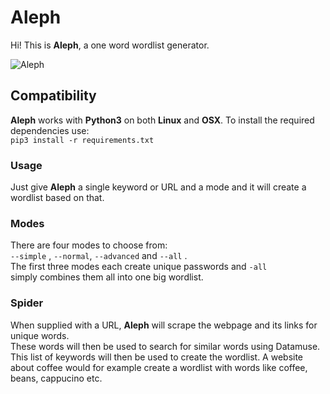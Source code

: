 # Aleph

Hi! This is **Aleph**, a one word wordlist generator.

![Aleph](http://i67.tinypic.com/9kwgfs.png)

## Compatibility
**Aleph** works with **Python3** on both **Linux** and **OSX**.
To install the required dependencies use:  
```pip3 install -r requirements.txt```

### Usage
Just give **Aleph** a single keyword or URL and a mode and it will create a wordlist based on that.   

### Modes  
There are four modes to choose from:  
```--simple``` , ```--normal```, ```--advanced``` and ```--all``` .  
The first three modes each create unique passwords and ```-all```  
simply combines them all into one big wordlist.  

### Spider
When supplied with a URL, **Aleph** will scrape the webpage and its links for unique words.  
These words will then be used to search for similar words using Datamuse.  
This list of keywords will then be used to create the wordlist.
A website about coffee would for example create a wordlist with words like coffee, beans, cappucino etc.  
